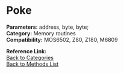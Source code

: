 # Poke

**Parameters:** address, byte, byte;  
**Category:** Memory routines  
**Compatibility:** MOS6502, Z80, Z180, M6809  

**Reference Link:**  
[Back to Categories](../categories/memory_routines.md)  
[Back to Methods List](../../SUMMARY.md)
